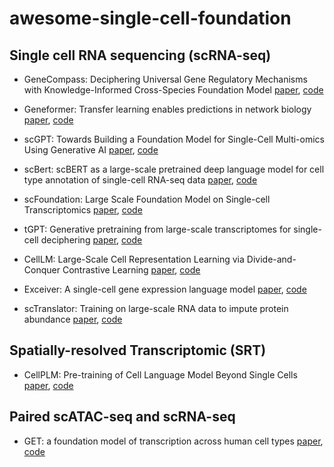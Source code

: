# awesome-single-cell-foundation


## Single cell RNA sequencing (scRNA-seq)

- GeneCompass: Deciphering Universal Gene Regulatory Mechanisms with Knowledge-Informed Cross-Species Foundation Model [paper](https://www.biorxiv.org/content/10.1101/2023.09.26.559542v1), [code](https://github.com/xCompass-AI/GeneCompass)

- Geneformer: Transfer learning enables predictions in network biology [paper](https://www.nature.com/articles/s41586-023-06139-9), [code](https://huggingface.co/ctheodoris/Geneformer)

- scGPT: Towards Building a Foundation Model for Single-Cell Multi-omics Using Generative AI [paper](https://www.biorxiv.org/content/10.1101/2023.04.30.538439v1), [code](https://github.com/bowang-lab/scGPT)

- scBert: scBERT as a large-scale pretrained deep language model for cell type annotation of single-cell RNA-seq data [paper](https://www.nature.com/articles/s42256-022-00534-z), [code](https://github.com/TencentAILabHealthcare/scBERT)

- scFoundation: Large Scale Foundation Model on Single-cell Transcriptomics [paper](https://www.biorxiv.org/content/10.1101/2023.05.29.542705v3), [code](https://github.com/biomap-research/scFoundation)

- tGPT: Generative pretraining from large-scale transcriptomes for single-cell deciphering [paper](https://www.sciencedirect.com/science/article/pii/S2589004223006132), [code](https://github.com/deeplearningplus/tGPT)

- CellLM: Large-Scale Cell Representation Learning via Divide-and-Conquer Contrastive Learning [paper](https://arxiv.org/pdf/2306.04371.pdf), [code](https://github.com/PharMolix/OpenBioMed/blob/main/README.md)

- Exceiver: A single-cell gene expression language model [paper](https://arxiv.org/pdf/2210.14330.pdf), [code](https://github.com/keiserlab/exceiver)

- scTranslator: Training on large-scale RNA data to impute protein abundance [paper](https://t.co/DHRtCmzaGK), [code](https://t.co/TC0OCOc0q7)


## Spatially-resolved Transcriptomic (SRT)

- CellPLM: Pre-training of Cell Language Model Beyond Single Cells [paper](https://www.biorxiv.org/content/10.1101/2023.10.03.560734v1.full.pdf), [code](https://github.com/OmicsML/CellPLM)


## Paired  scATAC-seq and scRNA-seq

- GET: a foundation model of transcription across human cell types [paper](https://www.biorxiv.org/content/10.1101/2023.09.24.559168v1.full), [code](https://github.com/GET-Foundation)

